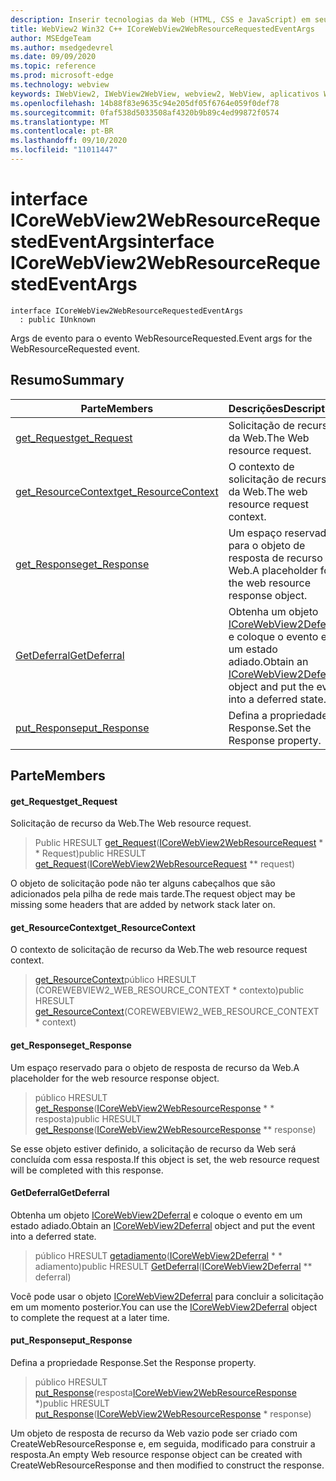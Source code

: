 ```yaml
---
description: Inserir tecnologias da Web (HTML, CSS e JavaScript) em seus aplicativos nativos com o controle WebView2 do Microsoft Edge
title: WebView2 Win32 C++ ICoreWebView2WebResourceRequestedEventArgs
author: MSEdgeTeam
ms.author: msedgedevrel
ms.date: 09/09/2020
ms.topic: reference
ms.prod: microsoft-edge
ms.technology: webview
keywords: IWebView2, IWebView2WebView, webview2, WebView, aplicativos Win32, Win32, Edge, ICoreWebView2, ICoreWebView2Controller, controle do navegador, HTML Edge, ICoreWebView2WebResourceRequestedEventArgs
ms.openlocfilehash: 14b88f83e9635c94e205df05f6764e059f0def78
ms.sourcegitcommit: 0faf538d5033508af4320b9b89c4ed99872f0574
ms.translationtype: MT
ms.contentlocale: pt-BR
ms.lasthandoff: 09/10/2020
ms.locfileid: "11011447"
---
```

# <span data-ttu-id="58e85-104">interface ICoreWebView2WebResourceRequestedEventArgs</span><span class="sxs-lookup"><span data-stu-id="58e85-104">interface ICoreWebView2WebResourceRequestedEventArgs</span></span> 

```
interface ICoreWebView2WebResourceRequestedEventArgs
  : public IUnknown
```

<span data-ttu-id="58e85-105">Args de evento para o evento WebResourceRequested.</span><span class="sxs-lookup"><span data-stu-id="58e85-105">Event args for the WebResourceRequested event.</span></span>

## <span data-ttu-id="58e85-106">Resumo</span><span class="sxs-lookup"><span data-stu-id="58e85-106">Summary</span></span>

 <span data-ttu-id="58e85-107">Parte</span><span class="sxs-lookup"><span data-stu-id="58e85-107">Members</span></span>                        | <span data-ttu-id="58e85-108">Descrições</span><span class="sxs-lookup"><span data-stu-id="58e85-108">Descriptions</span></span>
--------------------------------|---------------------------------------------
[<span data-ttu-id="58e85-109">get_Request</span><span class="sxs-lookup"><span data-stu-id="58e85-109">get_Request</span></span>](#get_request) | <span data-ttu-id="58e85-110">Solicitação de recurso da Web.</span><span class="sxs-lookup"><span data-stu-id="58e85-110">The Web resource request.</span></span>
[<span data-ttu-id="58e85-111">get_ResourceContext</span><span class="sxs-lookup"><span data-stu-id="58e85-111">get_ResourceContext</span></span>](#get_resourcecontext) | <span data-ttu-id="58e85-112">O contexto de solicitação de recurso da Web.</span><span class="sxs-lookup"><span data-stu-id="58e85-112">The web resource request context.</span></span>
[<span data-ttu-id="58e85-113">get_Response</span><span class="sxs-lookup"><span data-stu-id="58e85-113">get_Response</span></span>](#get_response) | <span data-ttu-id="58e85-114">Um espaço reservado para o objeto de resposta de recurso da Web.</span><span class="sxs-lookup"><span data-stu-id="58e85-114">A placeholder for the web resource response object.</span></span>
[<span data-ttu-id="58e85-115">GetDeferral</span><span class="sxs-lookup"><span data-stu-id="58e85-115">GetDeferral</span></span>](#getdeferral) | <span data-ttu-id="58e85-116">Obtenha um objeto [ICoreWebView2Deferral](icorewebview2deferral.md) e coloque o evento em um estado adiado.</span><span class="sxs-lookup"><span data-stu-id="58e85-116">Obtain an [ICoreWebView2Deferral](icorewebview2deferral.md) object and put the event into a deferred state.</span></span>
[<span data-ttu-id="58e85-117">put_Response</span><span class="sxs-lookup"><span data-stu-id="58e85-117">put_Response</span></span>](#put_response) | <span data-ttu-id="58e85-118">Defina a propriedade Response.</span><span class="sxs-lookup"><span data-stu-id="58e85-118">Set the Response property.</span></span>

## <span data-ttu-id="58e85-119">Parte</span><span class="sxs-lookup"><span data-stu-id="58e85-119">Members</span></span>

#### <span data-ttu-id="58e85-120">get_Request</span><span class="sxs-lookup"><span data-stu-id="58e85-120">get_Request</span></span> 

<span data-ttu-id="58e85-121">Solicitação de recurso da Web.</span><span class="sxs-lookup"><span data-stu-id="58e85-121">The Web resource request.</span></span>

> <span data-ttu-id="58e85-122">Public HRESULT [get_Request](#get_request)([ICoreWebView2WebResourceRequest](icorewebview2webresourcerequest.md) \* \* Request)</span><span class="sxs-lookup"><span data-stu-id="58e85-122">public HRESULT [get_Request](#get_request)([ICoreWebView2WebResourceRequest](icorewebview2webresourcerequest.md) \*\* request)</span></span>

<span data-ttu-id="58e85-123">O objeto de solicitação pode não ter alguns cabeçalhos que são adicionados pela pilha de rede mais tarde.</span><span class="sxs-lookup"><span data-stu-id="58e85-123">The request object may be missing some headers that are added by network stack later on.</span></span>

#### <span data-ttu-id="58e85-124">get_ResourceContext</span><span class="sxs-lookup"><span data-stu-id="58e85-124">get_ResourceContext</span></span> 

<span data-ttu-id="58e85-125">O contexto de solicitação de recurso da Web.</span><span class="sxs-lookup"><span data-stu-id="58e85-125">The web resource request context.</span></span>

> <span data-ttu-id="58e85-126">[get_ResourceContext](#get_resourcecontext)público HRESULT (COREWEBVIEW2_WEB_RESOURCE_CONTEXT \* contexto)</span><span class="sxs-lookup"><span data-stu-id="58e85-126">public HRESULT [get_ResourceContext](#get_resourcecontext)(COREWEBVIEW2_WEB_RESOURCE_CONTEXT \* context)</span></span>

#### <span data-ttu-id="58e85-127">get_Response</span><span class="sxs-lookup"><span data-stu-id="58e85-127">get_Response</span></span> 

<span data-ttu-id="58e85-128">Um espaço reservado para o objeto de resposta de recurso da Web.</span><span class="sxs-lookup"><span data-stu-id="58e85-128">A placeholder for the web resource response object.</span></span>

> <span data-ttu-id="58e85-129">público HRESULT [get_Response](#get_response)([ICoreWebView2WebResourceResponse](icorewebview2webresourceresponse.md) \* \* resposta)</span><span class="sxs-lookup"><span data-stu-id="58e85-129">public HRESULT [get_Response](#get_response)([ICoreWebView2WebResourceResponse](icorewebview2webresourceresponse.md) \*\* response)</span></span>

<span data-ttu-id="58e85-130">Se esse objeto estiver definido, a solicitação de recurso da Web será concluída com essa resposta.</span><span class="sxs-lookup"><span data-stu-id="58e85-130">If this object is set, the web resource request will be completed with this response.</span></span>

#### <span data-ttu-id="58e85-131">GetDeferral</span><span class="sxs-lookup"><span data-stu-id="58e85-131">GetDeferral</span></span> 

<span data-ttu-id="58e85-132">Obtenha um objeto [ICoreWebView2Deferral](icorewebview2deferral.md) e coloque o evento em um estado adiado.</span><span class="sxs-lookup"><span data-stu-id="58e85-132">Obtain an [ICoreWebView2Deferral](icorewebview2deferral.md) object and put the event into a deferred state.</span></span>

> <span data-ttu-id="58e85-133">público HRESULT [getadiamento](#getdeferral)([ICoreWebView2Deferral](icorewebview2deferral.md) \* \* adiamento)</span><span class="sxs-lookup"><span data-stu-id="58e85-133">public HRESULT [GetDeferral](#getdeferral)([ICoreWebView2Deferral](icorewebview2deferral.md) \*\* deferral)</span></span>

<span data-ttu-id="58e85-134">Você pode usar o objeto [ICoreWebView2Deferral](icorewebview2deferral.md) para concluir a solicitação em um momento posterior.</span><span class="sxs-lookup"><span data-stu-id="58e85-134">You can use the [ICoreWebView2Deferral](icorewebview2deferral.md) object to complete the request at a later time.</span></span>

#### <span data-ttu-id="58e85-135">put_Response</span><span class="sxs-lookup"><span data-stu-id="58e85-135">put_Response</span></span> 

<span data-ttu-id="58e85-136">Defina a propriedade Response.</span><span class="sxs-lookup"><span data-stu-id="58e85-136">Set the Response property.</span></span>

> <span data-ttu-id="58e85-137">público HRESULT [put_Response](#put_response)(resposta[ICoreWebView2WebResourceResponse](icorewebview2webresourceresponse.md) \*)</span><span class="sxs-lookup"><span data-stu-id="58e85-137">public HRESULT [put_Response](#put_response)([ICoreWebView2WebResourceResponse](icorewebview2webresourceresponse.md) \* response)</span></span>

<span data-ttu-id="58e85-138">Um objeto de resposta de recurso da Web vazio pode ser criado com CreateWebResourceResponse e, em seguida, modificado para construir a resposta.</span><span class="sxs-lookup"><span data-stu-id="58e85-138">An empty Web resource response object can be created with CreateWebResourceResponse and then modified to construct the response.</span></span>

